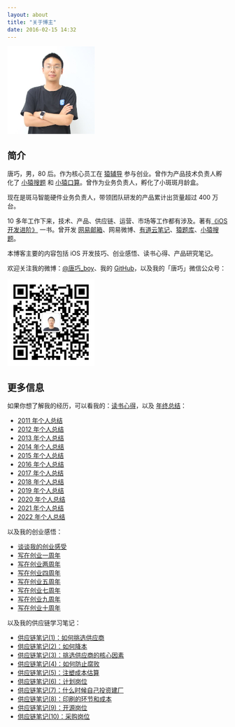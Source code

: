 ```yaml
---
layout: about
title: "关于博主"
date: 2016-02-15 14:32
---
```


<img src="/images/tangqiao.jpg" width="200px" />

## 简介

<!--

唐巧，2003年毕业于成都石室中学，同年考入北京师范大学理科实验班，2007年保送研究生。大学期间获得了ACM/ICPC国际大学生程序设计竞赛亚洲区金奖，北京师范大学十佳大学生，校三好学生等荣誉。
2010年毕业后加入网易，曾开发网易邮箱、网易微博、有道云笔记。2012年作为初创员工参与猿辅导的创业，开发了猿题库、小猿搜题、小猿口算等应用。现在是斑马智能硬件业务负责人，带领团队研发的产品累计出货量超过 400 万台。

-->

唐巧，男，80 后。作为核心员工在 [猿辅导](https://www.yuanfudao.com/) 参与创业。曾作为产品技术负责人孵化了 [小猿搜题](https://www.yuansouti.com/) 和 [小猿口算](https://xiaoyuankousuan.com/)。曾作为业务负责人，孵化了小斑斑月龄盒。

现在是斑马智能硬件业务负责人，带领团队研发的产品累计出货量超过 400 万台。

10 多年工作下来，技术、产品、供应链、运营、市场等工作都有涉及。著有[《iOS 开发进阶》](http://item.jd.com/11598468.html) 一书。曾开发 [网易邮箱](http://mail.163.com/)、网易微博、[有道云笔记](http://note.youdao.com/)、[猿题库](https://www.yuantiku.com/)、[小猿搜题](https://www.yuansouti.com/)。

本博客主要的内容包括 iOS 开发技巧、创业感悟、读书心得、产品研究笔记。

欢迎关注我的微博：[@唐巧_boy](http://weibo.com/tangqiaoboy)、我的 [GitHub](https://github.com/tangqiaoboy)，以及我的「唐巧」微信公众号：

<img src="/images/weixin-qr.jpg" width="200px" />

## 更多信息

如果你想了解我的经历，可以看我的：[读书心得](/categories/books-summary/)，以及 [年终总结](/tags/anniversary/)：

 * [2011 年个人总结](/2012/01/01/2011-summary/)
 * [2012 年个人总结](/2013/01/01/2012-summary/)
 * [2013 年个人总结](/2014/01/01/2013-summary/)
 * [2014 年个人总结](/2015/01/01/2014-summary/)
 * [2015 年个人总结](/2016/01/02/2015-summary/)
 * [2016 年个人总结](/2017/01/01/2016-summary/)
 * [2017 年个人总结](/2018/01/01/2017-summary/)
 * [2018 年个人总结](/2019/01/01/2018-summary/)
 * [2019 年个人总结](/2020/01/01/2019-summary/)
 * [2020 年个人总结](/2021/01/01/2020-summary/)
 * [2021 年个人总结](/2022/01/01/2021-summary/)
 * [2022 年个人总结](/2023/01/01/2022-summary/)

以及我的创业感悟：

 * [谈谈我的创业感受](/2012/09/15/talk-about-my-startup-exp/)
 * [写在创业一周年](/2013/06/17/startup-anniversary-note/)
 * [写在创业两周年](/2014/10/01/startup-2nd-year-summary/)
 * [写在创业四周年](/2016/07/16/startup-4th-year-summary/)
 * [写在创业五周年](/2017/05/31/startup-5th-year-summary/)
 * [写在创业七周年](/2019/04/22/startup-anniversary-note/)
 * [写在创业九周年](/2021/08/30/thinking-of-education-industry-change/)
 * [写在创业十周年](/2022/05/22/startup-10th-year-summary/)

以及我的供应链学习笔记：

 * [供应链笔记(1)：如何挑选供应商](/2023/12/17/supply-chain-1/)
 * [供应链笔记(2)：如何降本](/2023/12/17/supply-chain-2/)
 * [供应链笔记(3)：挑选供应商的核心因素](/2023/12/17/supply-chain-3/)
 * [供应链笔记(4)：如何防止腐败](/2023/12/17/supply-chain-4/)
 * [供应链笔记(5)：注塑成本估算](/2023/12/17/supply-chain-5/)
 * [供应链笔记(6)：计划岗位](/2023/12/17/supply-chain-6/)
 * [供应链笔记(7)：什么时候自己投资建厂](/2023/12/17/supply-chain-7/)
 * [供应链笔记(8)：印刷的环节和成本](/2023/12/17/supply-chain-8/)
 * [供应链笔记(9)：开源岗位](/2023/12/17/supply-chain-9/)
 * [供应链笔记(10)：采购岗位](/2023/12/18/supply-chain-10/)

